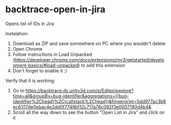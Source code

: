 # backtrace-open-in-jira
Opens list of IDs in Jira

Instalation:
1. Download as ZIP and save somewhere on PC where you wouldn't delete
2. Open Chrome
3. Follow instructions in Load Unpacked (https://developer.chrome.com/docs/extensions/mv3/getstarted/development-basics/#load-unpacked) to add this extension
4. Don't forget to enable it :) 

Verify that it is working:
1. Go to https://backtrace.ds.unity3d.com/p/Editor/explore?time=all&groupBy=bug-identifier&aggregations=((bug-identifier%2Chead)%2C(callstack%2Chead))&fingerprint=5dd977ac3b8ec6317de0ebac4e2dd0f7749b112c717a76c092f3e0007190d4b4&
2. Scroll all the way down to see the button "Open List in Jira" and click on it
